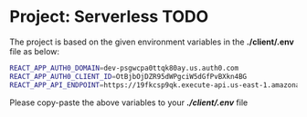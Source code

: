 # Project: Serverless TODO
The project is based on the given environment variables in the **./client/.env** file as below:

```sh
REACT_APP_AUTH0_DOMAIN=dev-psgwcpa0ttqk80ay.us.auth0.com
REACT_APP_AUTH0_CLIENT_ID=OtBjbOjDZR95dWPgciW5dGfPvBXkn4BG
REACT_APP_API_ENDPOINT=https://19fkcsp9qk.execute-api.us-east-1.amazonaws.com/dev
```
Please copy-paste the above variables to your ***./client/.env*** file
